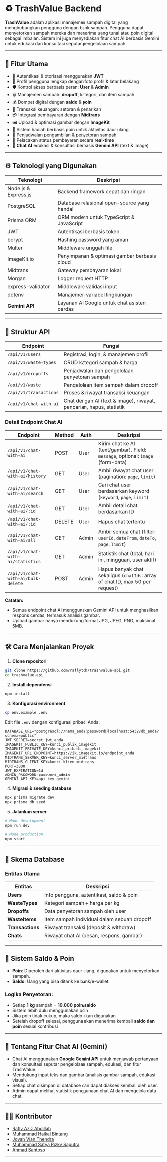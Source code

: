 # ♻️ TrashValue Backend

**TrashValue** adalah aplikasi manajemen sampah digital yang menghubungkan pengguna dengan bank sampah. Pengguna dapat menyetorkan sampah mereka dan menerima uang tunai atau poin digital sebagai imbalan. Sistem ini juga menyediakan fitur chat AI berbasis Gemini untuk edukasi dan konsultasi seputar pengelolaan sampah.

---

## 🚀 Fitur Utama

- 🔐 Autentikasi & otorisasi menggunakan **JWT**
- 🧑 Profil pengguna lengkap dengan foto profil & latar belakang
- 🛡️ Kontrol akses berbasis peran: **User** & **Admin**
- 🗑️ Manajemen sampah: **dropoff**, kategori, dan item sampah
- 💰 Dompet digital dengan **saldo** & **poin**
- 🔄 Transaksi keuangan: setoran & penarikan
- 💳 Integrasi pembayaran dengan **Midtrans**
- 🖼️ Upload & optimasi gambar dengan **ImageKit**
- 🎁 Sistem hadiah berbasis poin untuk aktivitas daur ulang
- 📆 Penjadwalan pengambilan & penyetoran sampah
- 📡 Pelacakan status pembayaran secara **real-time**
- 🤖 **Chat AI** edukasi & konsultasi berbasis **Gemini API** (text & image)

---

## ⚙️ Teknologi yang Digunakan

| Teknologi            | Deskripsi                                    |
| -------------------- | -------------------------------------------- |
| Node.js & Express.js | Backend framework cepat dan ringan           |
| PostgreSQL           | Database relasional open-source yang handal  |
| Prisma ORM           | ORM modern untuk TypeScript & JavaScript     |
| JWT                  | Autentikasi berbasis token                   |
| bcrypt               | Hashing password yang aman                   |
| Multer               | Middleware unggah file                       |
| ImageKit.io          | Penyimpanan & optimasi gambar berbasis cloud |
| Midtrans             | Gateway pembayaran lokal                     |
| Morgan               | Logger request HTTP                          |
| express-validator    | Middleware validasi input                    |
| dotenv               | Manajemen variabel lingkungan                |
| **Gemini API**       | Layanan AI Google untuk chat asisten cerdas  |

---

## 📁 Struktur API

| Endpoint               | Fungsi                                                              |
| ---------------------- | ------------------------------------------------------------------- |
| `/api/v1/users`        | Registrasi, login, & manajemen profil                               |
| `/api/v1/waste-types`  | CRUD kategori sampah & harga                                        |
| `/api/v1/dropoffs`     | Penjadwalan dan pengelolaan penyetoran sampah                       |
| `/api/v1/waste`        | Pengelolaan item sampah dalam dropoff                               |
| `/api/v1/transactions` | Proses & riwayat transaksi keuangan                                 |
| `/api/v1/chat-with-ai` | Chat dengan AI (text & image), riwayat, pencarian, hapus, statistik |

### Detail Endpoint Chat AI

| Endpoint                           | Method | Auth  | Deskripsi                                                                       |
| ---------------------------------- | ------ | ----- | ------------------------------------------------------------------------------- |
| `/api/v1/chat-with-ai`             | POST   | User  | Kirim chat ke AI (text/gambar). Field: `message`, optional: `image` (form-data) |
| `/api/v1/chat-with-ai/history`     | GET    | User  | Ambil riwayat chat user (pagination: `page`, `limit`)                           |
| `/api/v1/chat-with-ai/search`      | GET    | User  | Cari chat user berdasarkan keyword (`keyword`, `page`, `limit`)                 |
| `/api/v1/chat-with-ai/:id`         | GET    | User  | Ambil detail chat berdasarkan ID                                                |
| `/api/v1/chat-with-ai/:id`         | DELETE | User  | Hapus chat tertentu                                                             |
| `/api/v1/chat-with-ai/all`         | GET    | Admin | Ambil semua chat (filter: `userId`, `dateFrom`, `dateTo`, `page`, `limit`)      |
| `/api/v1/chat-with-ai/statistics`  | GET    | Admin | Statistik chat (total, hari ini, mingguan, user aktif)                          |
| `/api/v1/chat-with-ai/bulk-delete` | POST   | Admin | Hapus banyak chat sekaligus (`chatIds`: array of chat ID, max 50 per request)   |

**Catatan:**

- Semua endpoint chat AI menggunakan Gemini API untuk menghasilkan respons cerdas, termasuk analisis gambar.
- Upload gambar hanya mendukung format JPG, JPEG, PNG, maksimal 5MB.

---

## 🛠️ Cara Menjalankan Proyek

1. **Clone repositori**

```bash
git clone https://github.com/raflytch/trashvalue-api.git
cd trashvalue-api
```

2. **Install dependensi**

```bash
npm install
```

3. **Konfigurasi environment**

```bash
cp env.example .env
```

Edit file `.env` dengan konfigurasi pribadi Anda:

```env
DATABASE_URL="postgresql://nama_anda:password@localhost:5432/db_anda?schema=public"
JWT_SECRET=secret_jwt_anda
IMAGEKIT_PUBLIC_KEY=kunci_publik_imagekit
IMAGEKIT_PRIVATE_KEY=kunci_pribadi_imagekit
IMAGEKIT_URL_ENDPOINT=https://ik.imagekit.io/endpoint_anda
MIDTRANS_SERVER_KEY=kunci_server_midtrans
MIDTRANS_CLIENT_KEY=kunci_klien_midtrans
PORT=3000
JWT_EXPIRATION=1d
ADMIN_PASSWORD=password_admin
GEMINI_API_KEY=api_key_gemini
```

4. **Migrasi & seeding database**

```bash
npx prisma migrate dev
npx prisma db seed
```

5. **Jalankan server**

```bash
# Mode development
npm run dev

# Mode production
npm start
```

---

## 🧩 Skema Database

### Entitas Utama

| Entitas          | Deskripsi                                   |
| ---------------- | ------------------------------------------- |
| **Users**        | Info pengguna, autentikasi, saldo & poin    |
| **WasteTypes**   | Kategori sampah + harga per kg              |
| **Dropoffs**     | Data penyetoran sampah oleh user            |
| **WasteItems**   | Item sampah individual dalam sebuah dropoff |
| **Transactions** | Riwayat transaksi (deposit & withdraw)      |
| **Chats**        | Riwayat chat AI (pesan, respons, gambar)    |

---

## 💱 Sistem Saldo & Poin

- **Poin**: Diperoleh dari aktivitas daur ulang, digunakan untuk menyetorkan sampah.
- **Saldo**: Uang yang bisa ditarik ke bank/e-wallet.

### Logika Penyetoran:

- Setiap **1 kg** sampah = **10.000 poin/saldo**
- Sistem lebih dulu menggunakan poin
- Jika poin tidak cukup, maka saldo akan digunakan
- Setelah dropoff selesai, pengguna akan menerima kembali **saldo dan poin** sesuai kontribusi

---

## 🤖 Tentang Fitur Chat AI (Gemini)

- Chat AI menggunakan **Google Gemini API** untuk menjawab pertanyaan dan konsultasi seputar pengelolaan sampah, edukasi, dan fitur TrashValue.
- Mendukung input teks dan gambar (analisis gambar sampah, edukasi visual).
- Setiap chat disimpan di database dan dapat diakses kembali oleh user.
- Admin dapat melihat statistik penggunaan chat AI dan mengelola data chat.

---

## 👨‍💻 Kontributor

- [Rafly Aziz Abdillah](https://github.com/raflytch)
- [Muhammad Haikal Bintang](https://github.com/Haikal18)
- [Jovan Vian Thendra](https://github.com/JovanVian13)
- [Muhammad Satya Rizky Saputra](https://github.com/SatyaRizkySaputra0214)
- [Ahmad Santoso](https://github.com/ahmad-santoso)

---
